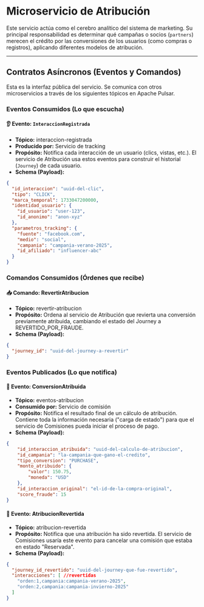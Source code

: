 # Microservicio de Atribución

Este servicio actúa como el cerebro analítico del sistema de marketing. Su principal responsabilidad es determinar qué campañas o socios (`partners`) merecen el crédito por las conversiones de los usuarios (como compras o registros), aplicando diferentes modelos de atribución.

---

## Contratos Asíncronos (Eventos y Comandos)

Esta es la interfaz pública del servicio. Se comunica con otros microservicios a través de los siguientes tópicos en Apache Pulsar.

### Eventos Consumidos (Lo que escucha)

#### 👂 Evento: `InteraccionRegistrada`
- **Tópico:** interaccion-registrada
- **Producido por:** Servicio de tracking
- **Propósito:** Notifica cada interacción de un usuario (clics, vistas, etc.). El servicio de Atribución usa estos eventos para construir el historial (`Journey`) de cada usuario.
- **Schema (Payload):**
```json
{
  "id_interaccion": "uuid-del-clic",
  "tipo": "CLICK",
  "marca_temporal": 1733047200000,
  "identidad_usuario": {
    "id_usuario": "user-123",
    "id_anonimo": "anon-xyz"
  },
  "parametros_tracking": {
    "fuente": "facebook.com",
    "medio": "social",
    "campania": "campania-verano-2025",
    "id_afiliado": "influencer-abc"
  }
}
```
### Comandos Consumidos (Órdenes que recibe)
#### 📥 Comando: RevertirAtribucion
- **Tópico:** revertir-atribucion
- **Propósito:** Ordena al servicio de Atribución que revierta una conversión previamente atribuida, cambiando el estado del Journey a REVERTIDO_POR_FRAUDE.
- **Schema (Payload):**

```json
{
  "journey_id": "uuid-del-journey-a-revertir"
}
```

### Eventos Publicados (Lo que notifica)
#### 📣 Evento: ConversionAtribuida
- **Tópico:** eventos-atribucion
- **Consumido por:** Servicio de comisión
- **Propósito:** Notifica el resultado final de un cálculo de atribución. Contiene toda la información necesaria ("carga de estado") para que el servicio de Comisiones pueda iniciar el proceso de pago.
- **Schema (Payload):**
```json
{
    "id_interaccion_atribuida": "uuid-del-calculo-de-atribucion",
    "id_campania": "la-campania-que-gano-el-credito",
    "tipo_conversion": "PURCHASE",
    "monto_atribuido": {
        "valor": 150.75,
        "moneda": "USD"
    },
    "id_interaccion_original": "el-id-de-la-compra-original",
    "score_fraude": 15
}
```

#### 📣 Evento: AtribucionRevertida
- **Tópico:** atribucion-revertida
- **Propósito:** Notifica que una atribución ha sido revertida. El servicio de Comisiones usaría este evento para cancelar una comisión que estaba en estado "Reservada".
- **Schema (Payload):**

```json
{
  "journey_id_revertido": "uuid-del-journey-que-fue-revertido",
  "interacciones": [ //revertidas
    "orden:1,campania:campania-verano-2025",
    "orden:2,campania:campania-invierno-2025"
  ]
}
```

